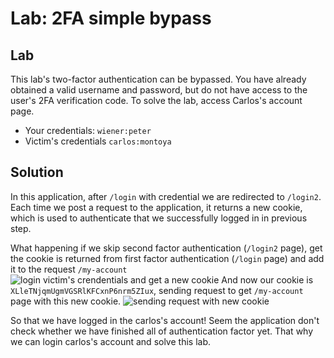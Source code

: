 # Lab: 2FA simple bypass

## Lab

This lab's two-factor authentication can be bypassed. You have already obtained a valid username and password, but do not have access to the user's 2FA verification code. To solve the lab, access Carlos's account page.

- Your credentials: `wiener:peter`
- Victim's credentials `carlos:montoya`

## Solution

In this application, after `/login` with credential we are redirected to `/login2`. Each time we post a request to the application, it returns a new cookie, which is used to authenticate that we successfully logged in in previous step.

What happening if we skip second factor authentication (`/login2` page), get the cookie is returned from first factor authentication (`/login` page) and add it to the request `/my-account`
![login victim's crendentials and get a new cookie](https://i.imgur.com/MhMdUzP.png)
And now our cookie is `XLleTNjqmUgmVGSRlKFCxnP6nrm5ZIux`, sending request to get `/my-account` page with this new cookie.
![sending request with new cookie](https://i.imgur.com/h7h9MwV.png)

So that we have logged in the carlos's account! Seem the application don't check whether we have finished all of authentication factor yet. That why we can login carlos's account and solve this lab.